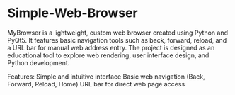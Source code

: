 # Simple-Web-Browser
MyBrowser is a lightweight, custom web browser created using Python and PyQt5. It features basic navigation tools such as back, forward, reload, and a URL bar for manual web address entry. The project is designed as an educational tool to explore web rendering, user interface design, and Python development.

Features:
Simple and intuitive interface
Basic web navigation (Back, Forward, Reload, Home)
URL bar for direct web page access
